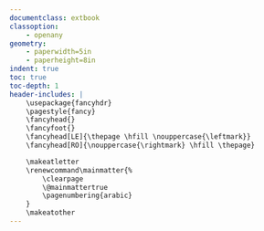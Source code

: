 ```yaml
---
documentclass: extbook
classoption:
    - openany
geometry:
    - paperwidth=5in
    - paperheight=8in
indent: true
toc: true
toc-depth: 1
header-includes: |
    \usepackage{fancyhdr}
    \pagestyle{fancy}
    \fancyhead{}
    \fancyfoot{}
    \fancyhead[LE]{\thepage \hfill \nouppercase{\leftmark}}
    \fancyhead[RO]{\nouppercase{\rightmark} \hfill \thepage}

    \makeatletter
    \renewcommand\mainmatter{%
        \clearpage
        \@mainmattertrue
        \pagenumbering{arabic}
    }
    \makeatother
---
```


